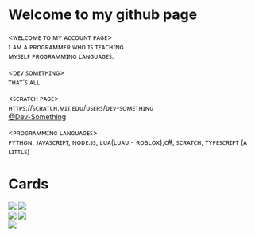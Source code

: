 # Welcome to my github page
<ᴡᴇʟᴄᴏᴍᴇ ᴛᴏ ᴍʏ ᴀᴄᴄᴏᴜɴᴛ ᴘᴀɢᴇ>  
ɪ ᴀᴍ ᴀ ᴘʀᴏɢʀᴀᴍᴍᴇʀ ᴡʜᴏ ɪꜱ ᴛᴇᴀᴄʜɪɴɢ  
ᴍʏꜱᴇʟꜰ ᴘʀᴏɢʀᴀᴍᴍɪɴɢ ʟᴀɴɢᴜᴀɢᴇꜱ.  

<ᴅᴇᴠ ꜱᴏᴍᴇᴛʜɪɴɢ>  
ᴛʜᴀᴛ'ꜱ ᴀʟʟ  
  
<ꜱᴄʀᴀᴛᴄʜ ᴘᴀɢᴇ>  
ʜᴛᴛᴘꜱ://ꜱᴄʀᴀᴛᴄʜ.ᴍɪᴛ.ᴇᴅᴜ/ᴜꜱᴇʀꜱ/ᴅᴇᴠ-ꜱᴏᴍᴇᴛʜɪɴɢ  
[@Dev-Something](https://scratch.mit.edu/users/Dev-Something)  
  
<ᴘʀᴏɢʀᴀᴍᴍɪɴɢ ʟᴀɴɢᴜᴀɢᴇꜱ>  
ᴘʏᴛʜᴏɴ, ᴊᴀᴠᴀꜱᴄʀɪᴘᴛ, ɴᴏᴅᴇ.ᴊꜱ, ʟᴜᴀ(ʟᴜᴀᴜ - ʀᴏʙʟᴏx),ᴄ#, ꜱᴄʀᴀᴛᴄʜ, ᴛʏᴘᴇꜱᴄʀɪᴘᴛ (ᴀ ʟɪᴛᴛʟᴇ)  

# Cards
![](http://github-profile-summary-cards.vercel.app/api/cards/repos-per-language?username=Dev-Something-Code&theme=city_lights)
![](http://github-profile-summary-cards.vercel.app/api/cards/most-commit-language?username=Dev-Something-Code&theme=city_lights)  
![](http://github-profile-summary-cards.vercel.app/api/cards/stats?username=Dev-Something-Code&theme=city_lights)
![](http://github-profile-summary-cards.vercel.app/api/cards/productive-time?username=Dev-Something-Code&theme=city_lights&utcOffset=8)  
![](http://github-profile-summary-cards.vercel.app/api/cards/profile-details?username=Dev-Something-Code&theme=city_lights)
